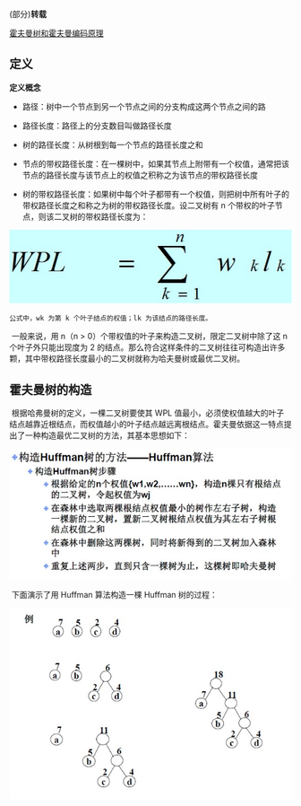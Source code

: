 (部分)**转载**

[霍夫曼树和霍夫曼编码原理](https://blog.csdn.net/sddxqlrjxr/article/details/51114809)



## 定义

**定义概念**

* 路径：树中一个节点到另一个节点之间的分支构成这两个节点之间的路

* 路径长度：路径上的分支数目叫做路径长度

* 树的路径长度：从树根到每一个节点的路径长度之和

* 节点的带权路径长度：在一棵树中，如果其节点上附带有一个权值，通常把该节点的路径长度与该节点上的权值之积称之为该节点的带权路径长度

* 树的带权路径长度：如果树中每个叶子都带有一个权值，则把树中所有叶子的带权路径长度之和称之为树的带权路径长度。设二叉树有 n 个带权的叶子节点，则该二叉树的带权路径长度为：

    

![0_1331431675vcmp](images/0_1331431675vcmp.gif)



    公式中，wk 为第 k 个叶子结点的权值；lk 为该结点的路径长度。

 



​		一般来说，用 n（n > 0）个带权值的叶子来构造二叉树，限定二叉树中除了这 n 个叶子外只能出现度为 2 的结点。那么符合这样条件的二叉树往往可构造出许多颗，其中带权路径长度最小的二叉树就称为哈夫曼树或最优二叉树。



## 霍夫曼树的构造

​		根据哈弗曼树的定义，一棵二叉树要使其 WPL 值最小，必须使权值越大的叶子结点越靠近根结点，而权值越小的叶子结点越远离根结点。霍夫曼依据这一特点提出了一种构造最优二叉树的方法，其基本思想如下：

![0_1331433194xuvE](images/0_1331433194xuvE.gif)





​		下面演示了用 Huffman 算法构造一棵 Huffman 树的过程：



![0_1331433273zW25](images/0_1331433273zW25.gif)

